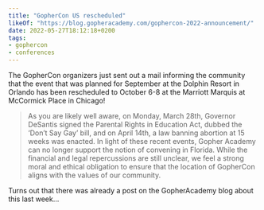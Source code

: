 ```yaml
---
title: "GopherCon US rescheduled"
likeOf: "https://blog.gopheracademy.com/gophercon-2022-announcement/"
date: 2022-05-27T18:12:18+0200
tags:
- gophercon
- conferences
---
```

The GopherCon organizers just sent out a mail informing the community that the event that was planned for September at the Dolphin Resort in Orlando has been rescheduled to October 6-8 at the Marriott Marquis at McCormick Place in Chicago!

> As you are likely well aware, on Monday, March 28th, Governor DeSantis signed the Parental Rights in Education Act, dubbed the ‘Don’t Say Gay’ bill, and on April 14th, a law banning abortion at 15 weeks was enacted. In light of these recent events, Gopher Academy can no longer support the notion of convening in Florida. While the financial and legal repercussions are still unclear, we feel a strong moral and ethical obligation to ensure that the location of GopherCon aligns with the values of our community.

Turns out that there was already a post on the GopherAcademy blog about this last week…